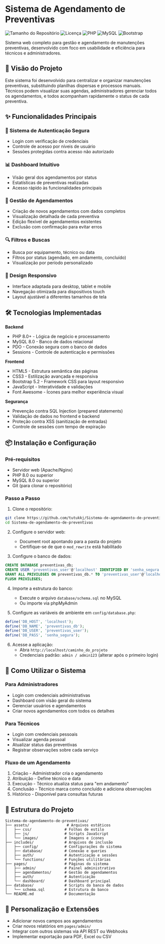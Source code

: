 # Sistema de Agendamento de Preventivas

![Tamanho do Repositório](https://img.shields.io/github/repo-size/tutukkj/Sistema-de-agendamento-de-preventivas?style=for-the-badge) ![Licença](https://img.shields.io/github/license/tutukkj/Sistema-de-agendamento-de-preventivas?style=for-the-badge) ![PHP](https://img.shields.io/badge/PHP-8.0%252B-777BB4?style=for-the-badge&logo=php) ![MySQL](https://img.shields.io/badge/MySQL-8.0-4479A1?style=for-the-badge&logo=mysql) ![Bootstrap](https://img.shields.io/badge/Bootstrap-5.2-7952B3?style=for-the-badge&logo=bootstrap)

Sistema web completo para gestão e agendamento de manutenções preventivas, desenvolvido com foco em usabilidade e eficiência para técnicos e administradores.

## 🎯 Visão do Projeto
Este sistema foi desenvolvido para centralizar e organizar manutenções preventivas, substituindo planilhas dispersas e processos manuais. Técnicos podem visualizar suas agendas, administradores gerenciar todos os agendamentos, e todos acompanham rapidamente o status de cada preventiva.

## ✨ Funcionalidades Principais

### 🔐 Sistema de Autenticação Segura
- Login com verificação de credenciais
- Controle de acesso por níveis de usuário
- Sessões protegidas contra acesso não autorizado

### 📊 Dashboard Intuitivo
- Visão geral dos agendamentos por status
- Estatísticas de preventivas realizadas
- Acesso rápido às funcionalidades principais

### 📅 Gestão de Agendamentos
- Criação de novos agendamentos com dados completos
- Visualização detalhada de cada preventiva
- Edição flexível de agendamentos existentes
- Exclusão com confirmação para evitar erros

### 🔍 Filtros e Buscas
- Busca por equipamento, técnico ou data
- Filtros por status (agendado, em andamento, concluído)
- Visualização por período personalizado

### 📱 Design Responsivo
- Interface adaptada para desktop, tablet e mobile
- Navegação otimizada para dispositivos touch
- Layout ajustável a diferentes tamanhos de tela

## 🛠️ Tecnologias Implementadas

**Backend**
- PHP 8.0+ - Lógica de negócio e processamento
- MySQL 8.0 - Banco de dados relacional
- PDO - Conexão segura com o banco de dados
- Sessions - Controle de autenticação e permissões

**Frontend**
- HTML5 - Estrutura semântica das páginas
- CSS3 - Estilização avançada e responsiva
- Bootstrap 5.2 - Framework CSS para layout responsivo
- JavaScript - Interatividade e validações
- Font Awesome - Ícones para melhor experiência visual

**Segurança**
- Prevenção contra SQL Injection (prepared statements)
- Validação de dados no frontend e backend
- Proteção contra XSS (sanitização de entradas)
- Controle de sessões com tempo de expiração

## 📦 Instalação e Configuração

### Pré-requisitos
- Servidor web (Apache/Nginx)
- PHP 8.0 ou superior
- MySQL 8.0 ou superior
- Git (para clonar o repositório)

### Passo a Passo
1. Clone o repositório:
```bash
git clone https://github.com/tutukkj/Sistema-de-agendamento-de-preventivas.git
cd Sistema-de-agendamento-de-preventivas
```
2. Configure o servidor web:
   - Document root apontando para a pasta do projeto
   - Certifique-se de que o `mod_rewrite` está habilitado

3. Configure o banco de dados:
```sql
CREATE DATABASE preventivas_db;
CREATE USER 'preventivas_user'@'localhost' IDENTIFIED BY 'senha_segura';
GRANT ALL PRIVILEGES ON preventivas_db.* TO 'preventivas_user'@'localhost';
FLUSH PRIVILEGES;
```
4. Importe a estrutura do banco:
   - Execute o arquivo `database/schema.sql` no MySQL
   - Ou importe via phpMyAdmin

5. Configure as variáveis de ambiente em `config/database.php`:
```php
define('DB_HOST', 'localhost');
define('DB_NAME', 'preventivas_db');
define('DB_USER', 'preventivas_user');
define('DB_PASS', 'senha_segura');
```
6. Acesse a aplicação:
   - Abra `http://localhost/caminho_do_projeto`
   - Credenciais padrão: `admin / admin123` (alterar após o primeiro login)

## 🚀 Como Utilizar o Sistema

### Para Administradores
- Login com credenciais administrativas
- Dashboard com visão geral do sistema
- Gerenciar usuários e agendamentos
- Criar novos agendamentos com todos os detalhes

### Para Técnicos
- Login com credenciais pessoais
- Visualizar agenda pessoal
- Atualizar status das preventivas
- Registrar observações sobre cada serviço

### Fluxo de um Agendamento
1. Criação - Administrador cria o agendamento
2. Atribuição - Define técnico e data
3. Execução - Técnico atualiza status para "em andamento"
4. Conclusão - Técnico marca como concluído e adiciona observações
5. Histórico - Disponível para consultas futuras

## 📁 Estrutura do Projeto
```
Sistema-de-agendamento-de-preventivas/
├── assets/                 # Arquivos estáticos
│   ├── css/               # Folhas de estilo
│   ├── js/                # Scripts JavaScript
│   └── images/            # Imagens e ícones
├── includes/              # Arquivos de inclusão
│   ├── config/            # Configurações do sistema
│   ├── database/          # Conexão e queries
│   ├── auth/              # Autenticação e sessões
│   └── functions/         # Funções utilitárias
├── pages/                 # Páginas do sistema
│   ├── admin/             # Painel administrativo
│   ├── agendamentos/      # Gestão de agendamentos
│   ├── auth/              # Autenticação
│   └── dashboard/         # Dashboard principal
├── database/              # Scripts do banco de dados
│   └── schema.sql         # Estrutura do banco
└── README.md              # Documentação
```

## 🔧 Personalização e Extensões
- Adicionar novos campos aos agendamentos
- Criar novos relatórios em `pages/admin/`
- Integrar com outros sistemas via API REST ou Webhooks
- Implementar exportação para PDF, Excel ou CSV



